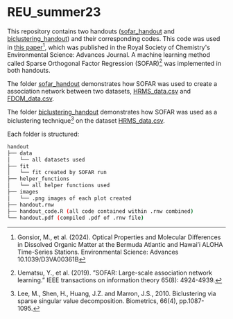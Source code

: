 # REU_summer23

This repository contains two handouts ([sofar_handout](https://github.com/graceguinan/REU_summer23/tree/main/sofar_handout) and [biclustering_handout](https://github.com/graceguinan/REU_summer23/tree/main/biclustering_handout)) and their corresponding codes.  This code was used in [this paper](https://pubs.rsc.org/en/content/articlelanding/2024/va/d3va00361b)[^1], which was published in the Royal Society of Chemistry's Environmental Science: Advances Journal.  A machine learning method called Sparse Orthogonal Factor Regression (SOFAR)[^2] was implemented in both handouts.

The folder [sofar_handout](https://github.com/graceguinan/REU_summer23/tree/main/sofar_handout) demonstrates how SOFAR was used to create a association network between two datasets, [HRMS_data.csv](https://github.com/graceguinan/REU_summer23/blob/main/sofar_handout/data/HRMS_data.csv) and [FDOM_data.csv](https://github.com/graceguinan/REU_summer23/blob/main/sofar_handout/data/FDOM_data.csv).  

The folder [biclustering_handout](https://github.com/graceguinan/REU_summer23/tree/main/biclustering_handout) demonstrates how SOFAR was used as a biclustering technique[^3] on the dataset [HRMS_data.csv](https://github.com/graceguinan/REU_summer23/blob/main/biclustering_handout/data/HRMS_data.csv).

Each folder is structured:

```bash
handout
├── data
│   └── all datasets used 
├── fit
│   └── fit created by SOFAR run 
├── helper_functions
│   └── all helper functions used 
├── images
│   └── .png images of each plot created
├── handout.rnw 
├── handout_code.R (all code contained within .rnw combined)
└── handout.pdf (compiled .pdf of .rnw file)
```




[^1]: Gonsior, M., et al. (2024). Optical Properties and Molecular Differences in Dissolved Organic Matter at the Bermuda Atlantic and Hawai’i ALOHA Time-Series Stations. Environmental Science: Advances 10.1039/D3VA00361B
[^2]: Uematsu, Y., et al. (2019). ”SOFAR: Large-scale association network learning.” IEEE
transactions on information theory 65(8): 4924-4939.
[^3]: Lee, M., Shen, H., Huang, J.Z. and Marron, J.S., 2010. Biclustering via sparse singular
value decomposition. Biometrics, 66(4), pp.1087-1095.

